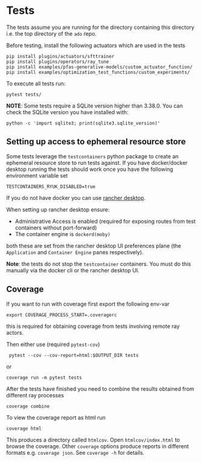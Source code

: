 # Tests

The tests assume you are running for the directory containing this directory
i.e. the top directory of the `ado` repo.

Before testing, install the following actuators which are used in the tests

```commandline
pip install plugins/actuators/sfttrainer
pip install plugins/operators/ray_tune
pip install examples/pfas-generative-models/custom_actuator_function/
pip install examples/optimization_test_functions/custom_experiments/
```

To execute all tests run:

```commandline
pytest tests/
```

**NOTE**: Some tests require a SQLite version higher than 3.38.0. You can check
the SQLite version you have installed with:

```commandline
python -c 'import sqlite3; print(sqlite3.sqlite_version)'
```

## Setting up access to ephemeral resource store

Some tests leverage the `testcontainers` python package to create an ephemeral
resource store to run tests against. If you have docker/docker desktop running
the tests should work once you have the following environment variable set

```commandline
TESTCONTAINERS_RYUK_DISABLED=true
```

If you do not have docker you can use
[rancher desktop](https://docs.rancherdesktop.io/getting-started/installation/).

When setting up rancher desktop ensure:

- Administrative Access is enabled (required for exposing routes from test
  containers without port-forward)
- The container engine is `dockerd(moby)`

both these are set from the rancher desktop UI preferences plane (the
`Application` and `Container Engine` panes respectively).

**Note**: the tests do not stop the `testcontainer` containers. You must do this
manually via the docker cli or the rancher desktop UI.

## Coverage

If you want to run with coverage first export the following env-var

```commandline
export COVERAGE_PROCESS_START=.coveragerc
```

this is required for obtaining coverage from tests involving remote ray actors.

Then either use (required `pytest-cov`)

```commandline
 pytest --cov --cov-report=html:$OUTPUT_DIR tests
```

or

```commandline
coverage run -m pytest tests
```

After the tests have finished you need to combine the results obtained from
different ray processes

```commandline
coverage combine
```

To view the coverage report as html run

```commandline
coverage html
```

This produces a directory called `htmlcov`. Open `htmlcov/index.html` to browse
the coverage. Other `coverage` options produce reports in different formats e.g.
`coverage json`. See `coverage -h` for details.
